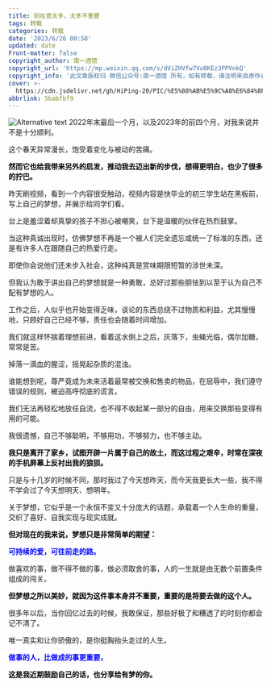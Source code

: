 ```yaml
---
title: 别在意太多，太多不重要
tags: 转载
categories: 转载
date: '2023/6/26 00:58'
updated: date
​Front-matter: false
copyright_author: 南一酒馆
copyright_url: 'https://mp.weixin.qq.com/s/dViZHVfw7Vu0KEz3PPVnkQ'
copyright_info: '此文章版权归 微信公众号:南一酒馆 所有，如有转载，请注明来自原作者'
cover: >-
  https://cdn.jsdelivr.net/gh/HiPing-20/PIC/%E5%88%AB%E5%9C%A8%E6%84%8F%E5%A4%AA%E5%A4%9A%EF%BC%8C%E5%A4%AA%E5%A4%9A%E4%B8%8D%E9%87%8D%E8%A6%81.jpg
abbrlink: 5babfbf9
---
```


![Alternative text](https://cdn.jsdelivr.net/gh/HiPing-20/PIC/%E5%88%AB%E5%9C%A8%E6%84%8F%E5%A4%AA%E5%A4%9A%EF%BC%8C%E5%A4%AA%E5%A4%9A%E4%B8%8D%E9%87%8D%E8%A6%81.jpg)
2022年末最后一个月，以及2023年的前四个月，对我来说并不是十分顺利。



这个春天异常漫长，饱受着变化与被动的苦痛。


<b><p style="color: #000000;">然而它也给我带来另外的启发，推动我去迈出新的步伐，想得更明白，也少了很多的拧巴。</p></b>


昨天刷视频，看到一个内容很受触动，视频内容是快毕业的初三学生站在黑板前，写上自己的梦想，并展示给同学们看。


台上是羞涩着却真挚的孩子不担心被嘲笑，台下是温暖的伙伴在热烈鼓掌。


当这种真诚出现时，仿佛梦想不再是一个被人们完全遗忘或统一了标准的东西，还是有许多人在跟随自己的热爱行走。


即使你会说他们还未步入社会，这种纯真是赏味期限短暂的涉世未深。


但我认为敢于讲出自己的梦想就是一种勇敢，总好过那些胆怯到以至于认为自己不配有梦想的人。


工作之后，人似乎也开始变得乏味，谈论的东西总绕不过物质和利益，尤其慢慢地，只顾好自己已经不够，责任也会随着时间增加。


我们就这样怀揣着理想前进，看着这水倒上之后，灰落下，虫蝇光临，偶尔加糖，常常是苦。


掉落一滴血的腥涩，摇晃起杂质的混浊。


谁能想到呢，尊严竟成为未来活着最常被交换和售卖的物品，在屈辱中，我们遵守错误的规则，被迫高呼彻底的谎言。


我们无法再轻松地放任自流，也不得不收起某一部分的自由，用来交换那些变得有用的可能。


我很遗憾，自己不够聪明，不够用功，不够努力，也不够主动。


<b><p style="color: #000000;">我只是离开了家乡，试图开辟一片属于自己的故土，而这过程之艰辛，时常在深夜的手机屏幕上反衬出我的狼狈。</p></b>


只是与十几岁的时候不同，那时我过了今天想昨天，而今天我更长大一些，我不得不学会过了今天想明天、想明年。


关于梦想，它似乎是一个永恒不变又十分庞大的话题，承载着一个人生命的重量，交织了喜好、自我实现与现实成就。

<b><p style="color: #000000;">但对现在的我来说，梦想只是非常简单的期望：<p style="color: #0000FF;">可持续的爱，可往前走的路。</p></b>

做喜欢的事，做不得不做的事，做必须取舍的事，人的一生就是由无数个前置条件组成的闯关。

<b><p style="color: #000000;">但梦想之所以美妙，就因为这件事本身并不重要，重要的是将要去做的这个人。</p></b>

很多年以后，当你回忆过去的时候，我敢保证，那些好极了和糟透了的时刻你都会记不清了。

唯一真实和让你骄傲的，是你挺胸抬头走过的人生。

<b><p style="color: #0000FF;">做事的人，比做成的事更重要，<p style="color: #000000;">这是我近期鼓励自己的话，也分享给有梦的你。</b></p>
